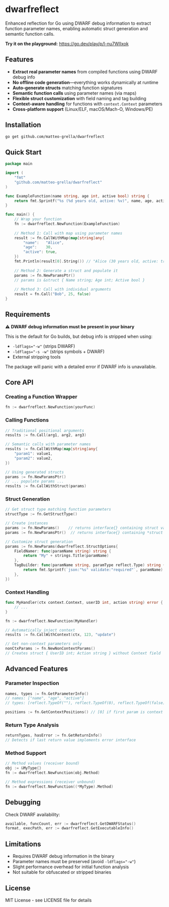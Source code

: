 # dwarfreflect

Enhanced reflection for Go using DWARF debug information to extract function parameter names, enabling automatic struct generation and semantic function calls.

**Try it on the playground:** https://go.dev/play/p/l-nu7WlIxok

## Features

- **Extract real parameter names** from compiled functions using DWARF debug info
- **No offline code generation**—everything works dynamically at runtime
- **Auto-generate structs** matching function signatures
- **Semantic function calls** using parameter names (via maps)
- **Flexible struct customization** with field naming and tag building
- **Context-aware handling** for functions with `context.Context` parameters
- **Cross-platform support** (Linux/ELF, macOS/Mach-O, Windows/PE)

## Installation

```bash
go get github.com/matteo-grella/dwarfreflect
```

## Quick Start

```go
package main

import (
    "fmt"
    "github.com/matteo-grella/dwarfreflect"
)

func ExampleFunction(name string, age int, active bool) string {
    return fmt.Sprintf("%s (%d years old, active: %v)", name, age, active)
}

func main() {
    // Wrap your function
    fn := dwarfreflect.NewFunction(ExampleFunction)
    
    // Method 1: Call with map using parameter names
    result := fn.CallWithMap(map[string]any{
        "name":   "Alice",
        "age":    30,
        "active": true,
    })
    fmt.Println(result[0].String()) // "Alice (30 years old, active: true)"
    
    // Method 2: Generate a struct and populate it
    params := fn.NewParamsPtr()
    // params is &struct { Name string; Age int; Active bool }
    
    // Method 3: Call with individual arguments
    result = fn.Call("Bob", 25, false)
}
```

## Requirements

⚠️ **DWARF debug information must be present in your binary**

This is the default for Go builds, but debug info is stripped when using:
- `-ldflags="-w"` (strips DWARF)
- `-ldflags="-s -w"` (strips symbols + DWARF)
- External stripping tools

The package will panic with a detailed error if DWARF info is unavailable.

## Core API

### Creating a Function Wrapper
```go
fn := dwarfreflect.NewFunction(yourFunc)
```

### Calling Functions
```go
// Traditional positional arguments
results := fn.Call(arg1, arg2, arg3)

// Semantic calls with parameter names
results := fn.CallWithMap(map[string]any{
    "param1": value1,
    "param2": value2,
})

// Using generated structs
params := fn.NewParamsPtr()
// ... populate params ...
results := fn.CallWithStruct(params)
```

### Struct Generation
```go
// Get struct type matching function parameters
structType := fn.GetStructType()

// Create instances
params := fn.NewParams()    // returns interface{} containing struct value
params := fn.NewParamsPtr()  // returns interface{} containing *struct

// Customize struct generation
params := fn.NewParams(dwarfreflect.StructOptions{
    FieldNamer: func(paramName string) string {
        return "My" + strings.Title(paramName)
    },
    TagBuilder: func(paramName string, paramType reflect.Type) string {
        return fmt.Sprintf(`json:"%s" validate:"required"`, paramName)
    },
})
```

### Context Handling
```go
func MyHandler(ctx context.Context, userID int, action string) error {
    // ...
}

fn := dwarfreflect.NewFunction(MyHandler)

// Automatically inject context
results := fn.CallWithContext(ctx, 123, "update")

// Get non-context parameters only
nonCtxParams := fn.NewNonContextParams()
// Creates struct { UserID int; Action string } without Context field
```

## Advanced Features

### Parameter Inspection
```go
names, types := fn.GetParameterInfo()
// names: ["name", "age", "active"]
// types: [reflect.TypeOf(""), reflect.TypeOf(0), reflect.TypeOf(false)]

positions := fn.GetContextPositions() // [0] if first param is context
```

### Return Type Analysis
```go
returnTypes, hasError := fn.GetReturnInfo()
// Detects if last return value implements error interface
```

### Method Support
```go
// Method values (receiver bound)
obj := &MyType{}
fn := dwarfreflect.NewFunction(obj.Method)

// Method expressions (receiver unbound)
fn := dwarfreflect.NewFunction((*MyType).Method)
```

## Debugging

Check DWARF availability:
```go
available, funcCount, err := dwarfreflect.GetDWARFStatus()
format, execPath, err := dwarfreflect.GetExecutableInfo()
```

## Limitations

- Requires DWARF debug information in the binary
- Parameter names must be preserved (avoid `-ldflags="-w"`)
- Slight performance overhead for initial function analysis
- Not suitable for obfuscated or stripped binaries

## License

MIT License - see LICENSE file for details